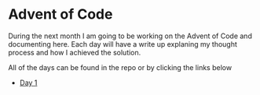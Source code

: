 # Advent of Code

During the next month I am going to be working on the Advent of Code and documenting here.
Each day will have a write up explaning my thought process and how I achieved the solution.

All of the days can be found in the repo or by clicking the links below
* [Day 1](https://github.com/rookie2987/aoc/tree/main/Day%201)
